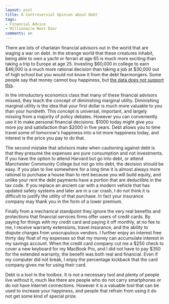 ```yaml
---
layout: post
title: A Controversial Opinion about Debt
tags: 
- Financial Advice
- Millionaire Next Door
comments: on
---
```

There are lots of charlatan financial advisors out in the world that are waging a war on debt. In the strange world that these creatures inhabit, being able to own a yacht or ferrari at age 65 is much more exciting than taking a trip to Europe at age 25. Investing $60,000 in college to earn $46,000 is a much more rational decision than taking a job at $30,000 out of high school but you would not know it from the debt fearmongers. Some people say that money cannot buy happiness, but [the data does not support this](http://www.economist.com/news/international/21629423-emerging-markets-are-catching-up-west-happiness-stakes-everything).

In the introductory economics class that many of these financial advisors missed, they teach the concept of diminishing marginal utility. Diminishing marginal utility is the idea that your first dollar is much more valuable to you than your hundreth. This concept is universal, important, and largely missing from a majority of policy debates. However you can conveniently use it to make personal financial decisions. $1000 today might give you more joy and satisfaction than $2000 in five years. Debt allows you to time travel some of tomorrow's happiness into a lot more happiness today, and interest is the price you pay to do that.

The second mistake that advisors make when cautioning against debt is that they presume the expenses are pure consumption and not investments. If you have the option to attend Harvard but go into debt, or attend Manchester Community College but not go into debt, the decision should be easy. If you plan to live somewhere for a long time it is almost always more rational to purchase a house than to rent because you will build equity, and unlike your rent the debt payments have a portion that are deductible in the tax code. If you replace an ancient car with a modern vehicle that has updated safety systems and later are in a car crash, I do not think it is difficult to justify the utility of that purchase. In fact your insurance company may thank you in the form of a lower premium.

Finally from a mechanical standpoint they ignore the very real benefits and protections that financial services firms offer users of credit cards. By paying for things with my credit card and paying it off monthly, at no fee to me, I receive warranty extensions, travel insurance, and the ability to dispute charges from unscrupulous vendors. I further enjoy an interest free thirty day float of my expenses so that my money can accumulate interest in my savings account. When the credit card company cut me a $250 check to cover a new keyboard for my MacBook Pro, and I did not have to pay $350 for the extended warranty, the benefit was both real and financial. Even if my computer did not break, I enjoy the percentage kickback that the card company gives me for using their card.

Debt is a tool in the toolbox. It is not a necessary tool and plenty of people live without it, much like there are people who do not carry smartphones or do not have Internet connections. However it is a valuable tool that can be used to increase your happiness, and people that refrain from using it do not get some kind of special prize.